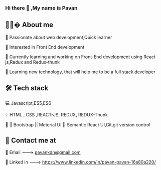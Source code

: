 ### Hi there 👋 ,My name is Pavan
## 🐱‍💻� About me

📗 Passionate about web development,Quick learner

👀 Interested in Front End development

🌱 Currently learning and working on Front-End development using React js,Redux and Redux-thunk

💞️ Learning new technology, that will help me to be a full stack developer

## 🛠 Tech stack

💻 Javascript,ES5,ES6

💡 HTML , CSS ,REACT-JS, REDUX, REDUX-Thunk

🧰 || Bootstrap || Meterial UI || Semantic React UI,Git,git version control

## 🤝 Contact me at

🧑  Email   --->    pavankdn@gmail.com

 🧑 Linked in --->   https://www.linkedin.com/in/pavan-pavan-16a80a220/
    
    
